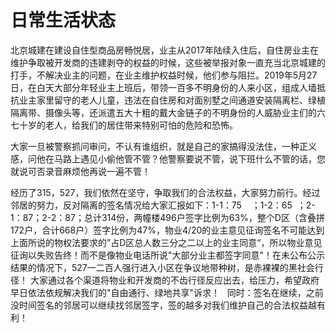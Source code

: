 # 日常生活状态


北京城建在建设自住型商品房畅悦居，业主从2017年陆续入住后，自住房业主在维护争取被开发商的违建剥夺的权益的时候，这些被举报对象一直充当北京城建的打手，不解决业主的问题，在业主维护权益时候，他们参与阻拦。2019年5月27日，在白天大部分年轻业主上班后，带领一百多不明身份的人来小区，组成人墙抵抗业主家里留守的老人儿童，违法在自住房和对面别墅之间通道安装隔离栏、绿植隔离带、摄像头等，还派遣五大十粗的戴大金链子的不明身份的人威胁业主们的六七十岁的老人，给我们的居住带来特别可怕的危险和恐怖。


大家一旦被警察抓问审问，不认有谁组织，就是自己的家搞得没法住，一种正义感，问他在马路上遇见小偷他管不管？他警察要说不管，说下班什么不管的话，您就说可否录音麻烦他再说一遍不管！


经历了315，527，我们依然在坚守，争取我们的合法权益，大家努力前行。经过邻居的努力，反对隔离的签名情况给大家汇报如下：1-1：75    ；1-2：65  ；2-1：87；2-2：87；总计314份，两幢楼496户签字比例为63%，整个D区（含叠拼172户，合计668户）签字比例为47%，物业4/20的业主意见征询签名不可能达到上面所说的物权法要求的”占D区总人数三分之二以上的业主同意“，所以物业意见征询以失败告终！而不是像物业电话所说"大部分业主都签字同意"！在未公布公示结果的情况下，527一二百人强行进入小区在争议地带种树，是赤裸裸的黑社会行径！ 大家通过各个渠道将物业和开发商的不齿行径反应出去，给压力，希望政府早日依法依规解决我们的"自由通行、绿地共享"诉求！   同时：签名在继续，之前没时间签名的邻居可以继续找邻居签字，签的越多对我们维护自己的合法权益越有利！ 


